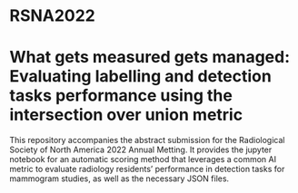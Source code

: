 # RSNA2022

# What gets measured gets managed: Evaluating labelling and detection tasks performance using the intersection over union metric

This repository accompanies the abstract submission for the Radiological Society of North America 2022 Annual Metting.
It provides the jupyter notebook for an automatic scoring method that leverages a common AI metric to evaluate radiology residents’ performance in detection tasks for mammogram studies, as well as the necessary JSON files.
